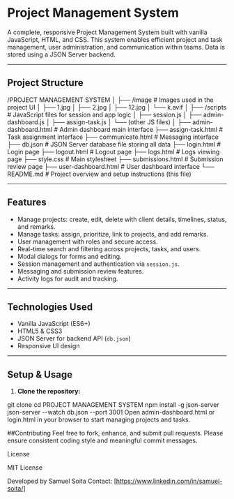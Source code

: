 # Project Management System

A complete, responsive Project Management System built with vanilla JavaScript, HTML, and CSS. This system enables efficient project and task management, user administration, and communication within teams. Data is stored using a JSON Server backend.

---

## Project Structure

/PROJECT MANAGEMENT SYSTEM
│
├── /image # Images used in the project UI
│ ├── 1.jpg
│ ├── 2.jpg
│ ├── 12.jpg
│ └── k.avif
│
├── /scripts # JavaScript files for session and app logic
│ ├── session.js
│ ├── admin-dashboard.js
│ ├── assign-task.js
│ └── (other JS files)
│
├── admin-dashboard.html # Admin dashboard main interface
├── assign-task.html # Task assignment interface
├── communicate.html # Messaging interface
├── db.json # JSON Server database file storing all data
├── login.html # Login page
├── logout.html # Logout page
├── logs.html # Logs viewing page
├── style.css # Main stylesheet
├── submissions.html # Submission review page
├── user-dashboard.html # User dashboard interface
└── README.md # Project overview and setup instructions (this file)



---

## Features

- Manage projects: create, edit, delete with client details, timelines, status, and remarks.
- Manage tasks: assign, prioritize, link to projects, and add remarks.
- User management with roles and secure access.
- Real-time search and filtering across projects, tasks, and users.
- Modal dialogs for forms and editing.
- Session management and authentication via `session.js`.
- Messaging and submission review features.
- Activity logs for audit and tracking.

---

## Technologies Used

- Vanilla JavaScript (ES6+)
- HTML5 & CSS3
- JSON Server for backend API (`db.json`)
- Responsive UI design

---

## Setup & Usage

1. **Clone the repository:**

git clone <your-repo-url>
cd PROJECT MANAGEMENT SYSTEM
npm install -g json-server
json-server --watch db.json --port 3001
Open admin-dashboard.html or login.html in your browser to start managing projects and tasks.

##Contributing
Feel free to fork, enhance, and submit pull requests. Please ensure consistent coding style and meaningful commit messages.

License

MIT License

Developed by Samuel Soita
Contact: [https://www.linkedin.com/in/samuel-soita/]






